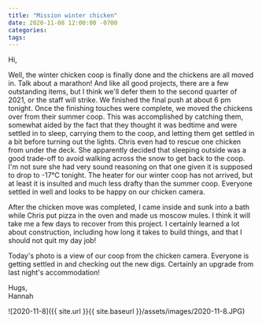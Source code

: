 ```yaml
---
title: "Mission winter chicken"
date: 2020-11-08 12:00:00 -0700
categories:
tags:
---
```


Hi,

Well, the winter chicken coop is finally done and the chickens are all moved in. Talk about a marathon! And like all good projects, there are a few outstanding items, but I think we'll defer them to the second quarter of 2021, or the staff will strike. We finished the final push at about 6 pm tonight. Once the finishing touches were complete, we moved the chickens over from their summer coop. This was accomplished by catching them, somewhat aided by the fact that they thought it was bedtime and were settled in to sleep, carrying them to the coop, and letting them get settled in a bit before turning out the lights. Chris even had to rescue one chicken from under the deck. She apparently decided that sleeping outside was a good trade-off to avoid walking across the snow to get back to the coop. I'm not sure she had very sound reasoning on that one given it is supposed to drop to -17°C tonight. The heater for our winter coop has not arrived, but at least it is insulted and much less drafty than the summer coop. Everyone settled in well and looks to be happy on our chicken camera.

After the chicken move was completed, I came inside and sunk into a bath while Chris put pizza in the oven and made us moscow mules. I think it will take me a few days to recover from this project. I certainly learned a lot about construction, including how long it takes to build things, and that I should not quit my day job!

Today's photo is a view of our coop from the chicken camera. Everyone is getting settled in and checking out the new digs. Certainly an upgrade from last night's accommodation!

Hugs,<br />
Hannah

![2020-11-8]({{ site.url }}{{ site.baseurl }}/assets/images/2020-11-8.JPG)